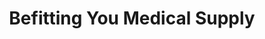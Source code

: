 ---
title: "Befitting You Medical Supply"
url: /commerce-charter-township/befitting-you-medical-supply/
shop: Sanitätshaus
---